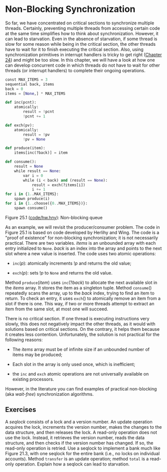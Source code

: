
# Non-Blocking Synchronization 

So far, we have concentrated on critical sections to synchronize
multiple threads. Certainly, preventing multiple threads from accessing
certain code at the same time simplifies how to think about
synchronization. However, it can lead to starvation. Even in the absence
of starvation, if some thread is slow for some reason while being in the
critical section, the other threads have to wait for it to finish
executing the critical section. Also, using synchronization primitives
in interrupt handlers is tricky to get right ([Chapter 24](interrupts.md)) and
might be too slow. In this chapter, we will have a look at how one can
develop concurrent code in which threads do not have to wait for other
threads (or interrupt handlers) to complete their ongoing operations.

```python title="hw.hny"
const MAX_ITEMS = 3
sequential back, items
back = 0
items = [None,] * MAX_ITEMS

def inc(pcnt):
    atomically:
        result = !pcnt
        !pcnt += 1

def exch(pv):
    atomically:
        result = !pv
        !pv = None

def produce(item):
    items[inc(?back)] = item

def consume():
    result = None
    while result == None:
        var i = 0
        while (i < back) and (result == None):
            result = exch(?items[i])
            i += 1
for i in {1..MAX_ITEMS}:
    spawn produce(i)
for i in {1..choose({0..MAX_ITEMS})}:
    spawn consume()
```

<figcaption>Figure 25.1 (<a href=https://harmony.cs.cornell.edu/code/hw.hny>code/hw.hny</a>): 
Non-blocking queue </figcaption>

As an example, we will revisit the producer/consumer problem. The code
in Figure 25.1 is based on code developed by Herlihy and Wing.
The code is a "proof of existence" for non-blocking synchronization; it
is not necessarily practical. There are two variables. *items* is an
unbounded array with each entry initialized to `None`. *back* is an
index into the array and points to the next slot where a new value is
inserted. The code uses two atomic operations:

-   `inc`(*p*): atomically increments !*p* and returns the old value;

-   `exch`(*p*): sets !*p* to `None` and returns the old value.

Method `produce`(*item*) uses `inc`(?*back*) to allocate the next
available slot in the *items* array. It stores the item as a singleton
tuple. Method `consume`() repeatedly scans the array, up to the *back*
index, trying to find an item to return. To check an entry, it uses
`exch`() to atomically remove an item from a slot if there is one. This
way, if two or more threads attempt to extract an item from the same
slot, at most one will succeed.

There is no critical section. If one thread is executing instructions
very slowly, this does not negatively impact the other threads, as it
would with solutions based on critical sections. On the contrary, it
helps them because it creates less contention. Unfortunately, the
solution is not practical for the following reasons:

-   The *items* array must be of infinite size if an unbounded number of
    items may be produced;

-   Each slot in the array is only used once, which is inefficient;

-   the `inc` and `exch` atomic operations are not universally available
    on existing processors.

However, in the literature you can find examples of practical
non-blocking (aka *wait-free*) synchronization algorithms.

## Exercises 

A *seqlock* consists of a lock and a version number. An update operation
acquires the lock, increments the version number, makes the changes to
the data structure, and then releases the lock. A read-only operation
does not use the lock. Instead, it retrieves the version number, reads
the data structure, and then checks if the version number has changed.
If so, the read-only operation is retried. Use a seqlock to implement a
bank much like Figure 21.3, with one seqlock for the entire bank (i.e., no locks on
individual accounts). Method `transfer` is an update operation; method
`total` is a read-only operation. Explain how a seqlock can lead to
starvation.

